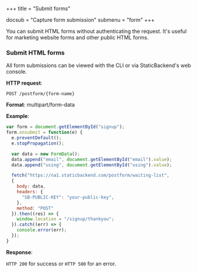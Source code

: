 +++
title = "Submit forms"

docsub = "Capture form submission"
submenu = "form"
+++

You can submit HTML forms without authenticating the request. It's useful for 
marketing website forms and other public HTML forms.

### Submit HTML forms

All form submissions can be viewed with the CLI or via StaticBackend's web 
console.

**HTTP request**:

`POST /postform/{form-name}`

**Format**: multipart/form-data

**Example**:

```javascript
var form = document.getElementById("signup");
form.onsubmit = function(e) {
  e.preventDefault();
  e.stopPropagation();

  var data = new FormData();
  data.append("email", document.getElementById("email").value);
  data.append("using", document.getElementById("using").value);

  fetch("https://na1.staticbackend.com/postform/waiting-list",
  {
    body: data,
    headers: {
      "SB-PUBLIC-KEY": "your-public-key",
    },
    method: "POST"
  }).then((res) => {
    window.location = "/signup/thankyou";
  }).catch((err) => {
    console.error(err);
  });
}
```

**Response**:

`HTTP 200` for success or `HTTP 500` for an error.
